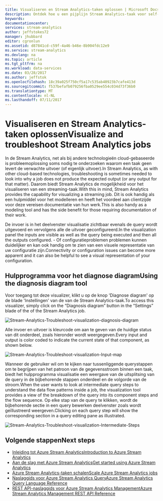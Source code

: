 ```yaml
---
title: Visualiseren en Stream Analytics-taken oplossen | Microsoft Docs
description: Ontdek hoe u een pijplijn Stream Analytics-taak voor self-service het oplossen van problemen met de functie voor het diagram van diagnostische gegevens te visualiseren.
keywords: 
documentationcenter: 
services: stream-analytics
author: jeffstokes72
manager: jhubbard
editor: cgronlun
ms.assetid: d87841cd-c59f-4a46-b46e-8b904fdc12e9
ms.service: stream-analytics
ms.devlang: na
ms.topic: article
ms.tgt_pltfrm: na
ms.workload: data-services
ms.date: 03/28/2017
ms.author: jeffstok
ms.openlocfilehash: 18c39a025f750cf5a17c535ab40923b7cafe413d
ms.sourcegitcommit: f537befafb079256fba0529ee554c034d73f36b0
ms.translationtype: MT
ms.contentlocale: nl-NL
ms.lasthandoff: 07/11/2017
---
```

# <a name="visualize-and-troubleshoot-stream-analytics-jobs"></a><span data-ttu-id="502e3-103">Visualiseren en Stream Analytics-taken oplossen</span><span class="sxs-lookup"><span data-stu-id="502e3-103">Visualize and troubleshoot Stream Analytics jobs</span></span>
<span data-ttu-id="502e3-104">In de Stream Analytics, net als bij andere technologieën cloud-gebaseerde is probleemoplossing soms nodig te onderzoeken waarom een taak geen levert de verwachte uitvoer (of eigenlijk uitvoer).</span><span class="sxs-lookup"><span data-stu-id="502e3-104">In Stream Analytics, as with other cloud-based technologies, troubleshooting is sometimes needed to look into why a job does not produce the expected output (or any output for that matter).</span></span> <span data-ttu-id="502e3-105">Daarom biedt Stream Analytics de mogelijkheid voor het visualiseren van een streaming-taak.</span><span class="sxs-lookup"><span data-stu-id="502e3-105">With this in mind, Stream Analytics provides the capability for visualizing a streaming job.</span></span> <span data-ttu-id="502e3-106">Dit is ook handig als een hulpmiddel voor het modelleren en heeft het voordeel aan clientzijde voor deze vereisen documentatie van hun werk.</span><span class="sxs-lookup"><span data-stu-id="502e3-106">This is also handy as a modeling tool and has the side benefit for those requiring documentation of their work.</span></span>

<span data-ttu-id="502e3-107">De invoer is in het deelvenster visualisatie zichtbaar evenals de query wordt uitgevoerd en vervolgens alle de uitvoer geconfigureerd.</span><span class="sxs-lookup"><span data-stu-id="502e3-107">In the visualization panel the inputs are visible as well as the query being executed and then all the outputs configured.</span></span> <span data-ttu-id="502e3-108">- Of configuratieproblemen problemen kunnen duidelijker en kan ook handig om te zien van een visuele representatie van uw configuratie zijn.</span><span class="sxs-lookup"><span data-stu-id="502e3-108">Connectivity or configuration issues can become more apparent and it can also be helpful to see a visual representation of your configuration.</span></span>

## <a name="using-the-diagnosis-diagram-tool"></a><span data-ttu-id="502e3-109">Hulpprogramma voor het diagnose diagram</span><span class="sxs-lookup"><span data-stu-id="502e3-109">Using the diagnosis diagram tool</span></span>
<span data-ttu-id="502e3-110">Voor toegang tot deze visualizer, klikt u op de knop 'Diagnose diagram' op de blade 'Instellingen' van de van de Stream Analytics-taak.</span><span class="sxs-lookup"><span data-stu-id="502e3-110">To access this visualizer, simply click on the “Diagnosis diagram” button in the “Settings” blade of the of the Stream Analytics job.</span></span>

![Stream-Analytics-Troubleshoot-visualization-diagnosis-diagram](./media/stream-analytics-troubleshoot-visualization/stream-analytics-troubleshoot-visualization-diagnosis-diagram1.png)

<span data-ttu-id="502e3-112">Alle invoer en uitvoer is kleurcode om aan te geven van de huidige status van dit onderdeel, zoals hieronder wordt weergegeven.</span><span class="sxs-lookup"><span data-stu-id="502e3-112">Every input and output is color coded to indicate the current state of that component, as shown below.</span></span>

![Stream-Analytics-Troubleshoot-visualization-Input-map](./media/stream-analytics-troubleshoot-visualization/stream-analytics-troubleshoot-visualization-input-map.png)

<span data-ttu-id="502e3-114">Wanneer de gebruiker wil om te kijken naar tussenliggende querystappen om te begrijpen van het patroon van de gegevensstroom binnen een taak, biedt het hulpprogramma visualisatie een weergave van de uitsplitsing van de query in de bijbehorende stappen onderdeel en de volgorde van de stroom.</span><span class="sxs-lookup"><span data-stu-id="502e3-114">When the user wants to look at intermediate query steps to understand the data flow patterns inside a job, the visualization tool provides a view of the breakdown of the query into its component steps and the flow sequence.</span></span> <span data-ttu-id="502e3-115">Op elke stap van de query te klikken, wordt de bijbehorende sectie in een query bewerken deelvenster zoals wordt geïllustreerd weergeven.</span><span class="sxs-lookup"><span data-stu-id="502e3-115">Clicking on each query step will show the corresponding section in a query editing pane as illustrated.</span></span> 

![Stream-Analytics-Troubleshoot-visualization-Intermediate-Steps](./media/stream-analytics-troubleshoot-visualization/stream-analytics-troubleshoot-visualization-intermediate-steps.png)

## <a name="next-steps"></a><span data-ttu-id="502e3-117">Volgende stappen</span><span class="sxs-lookup"><span data-stu-id="502e3-117">Next steps</span></span>
* [<span data-ttu-id="502e3-118">Inleiding tot Azure Stream Analytics</span><span class="sxs-lookup"><span data-stu-id="502e3-118">Introduction to Azure Stream Analytics</span></span>](stream-analytics-introduction.md)
* [<span data-ttu-id="502e3-119">Aan de slag met Azure Stream Analytics</span><span class="sxs-lookup"><span data-stu-id="502e3-119">Get started using Azure Stream Analytics</span></span>](stream-analytics-real-time-fraud-detection.md)
* [<span data-ttu-id="502e3-120">Azure Stream Analytics-taken schalen</span><span class="sxs-lookup"><span data-stu-id="502e3-120">Scale Azure Stream Analytics jobs</span></span>](stream-analytics-scale-jobs.md)
* [<span data-ttu-id="502e3-121">Naslaggids voor Azure Stream Analytics Query</span><span class="sxs-lookup"><span data-stu-id="502e3-121">Azure Stream Analytics Query Language Reference</span></span>](https://msdn.microsoft.com/library/azure/dn834998.aspx)
* [<span data-ttu-id="502e3-122">REST API-naslaggids voor Azure Stream Analytics Management</span><span class="sxs-lookup"><span data-stu-id="502e3-122">Azure Stream Analytics Management REST API Reference</span></span>](https://msdn.microsoft.com/library/azure/dn835031.aspx)

